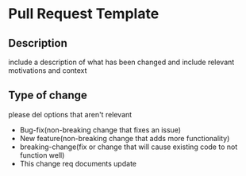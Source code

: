 #  Pull Request Template

## Description
include a description of what has been changed and include relevant motivations and context

## Type of change
please del options that aren't relevant

* Bug-fix(non-breaking change that fixes an issue)
* New feature(non-breaking change that adds more functionality)
* breaking-change(fix or change that will cause existing code to not function well)
* This change req documents update
